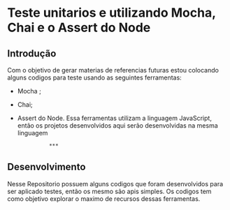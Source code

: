 #  Teste unitarios e utilizando Mocha, Chai e o Assert do Node


## Introdução

Com o objetivo de gerar materias de referencias futuras estou colocando alguns codigos para teste usando as seguintes ferramentas:
+ Mocha ;
+ Chai;
+ Assert do Node.
Essa ferramentas utilizam a linguagem JavaScript, então os projetos desenvolvidos aqui serão desenvolvidas na mesma linguagem

                ***

## Desenvolvimento
    
Nesse Repositorio possuem alguns codigos que foram desenvolvidos para ser aplicado testes, então os mesmo são apis simples. Os codigos tem como objetivo explorar o maximo de recursos dessas ferramentas. 


